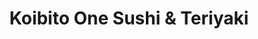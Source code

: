 ---
layout: place
title: Koibito One Sushi & Teriyaki
permalink: /washington/lacey/koibito-one-sushi-teriyaki.html
stateAbbr: WA
stateName: Washington
cityName: Lacey
seo:
  type: restaurant
  links: null
place_id: ChIJ9wslUjYLkVQRRoVW69o_zq0
photos:
  - name: >-
      places/ChIJ9wslUjYLkVQRRoVW69o_zq0/photos/AeeoHcISdfoDNh48I-MhFWl3eBunSsT3HVZr9EVf7CK7BCI-GOz8It4pDPxMlamVS2DL48FZiFlwzZnfeqjPKhUMDQnV1KZ4g06U5F0n-cS7AFS3KrCvW9rzPoRzw-7k_vNuarrLjTHpcUs-kXXjtixgn-y7Ni0YnG0eKKy_TTvsvxkTNcsKVc3MSwmFmQEhe7JsvgfzPTg1LlGTJqWwhYMcdBHy1Ds_gEzgdNMO4gpMyR9UTSMGu1BFwpw8lMl4eFbvAktfca9CBx5zadUV0vXpGU9oaO14cKqo8BrF1MOUuQ4SaQ
    widthPx: 1024
    heightPx: 576
    authorAttributions:
      - displayName: Koibito One Sushi & Teriyaki
        uri: https://maps.google.com/maps/contrib/108974794931547041422
        photoUri: >-
          https://lh3.googleusercontent.com/a/ACg8ocJ4E8abfpHzho5GWAMpuJg6DHfl8i_Q0GRZPfS89LDWM7xmCg=s100-p-k-no-mo
    flagContentUri: >-
      https://www.google.com/local/imagery/report/?cb_client=maps_api_places.places_api&image_key=!1e10!2sAF1QipM9RP559HjXK3xHlnsrN0fQlqsy0AJ_FJub24lS&hl=en-US
    googleMapsUri: >-
      https://www.google.com/maps/place//data=!3m4!1e2!3m2!1sAF1QipM9RP559HjXK3xHlnsrN0fQlqsy0AJ_FJub24lS!2e10!4m2!3m1!1s0x54910b3652250bf7:0xadce3fdaeb568546
  - name: >-
      places/ChIJ9wslUjYLkVQRRoVW69o_zq0/photos/AeeoHcJFZhw6-Ol2Cy1wl4-NpFgg50htnv0vbIFoCMenS1Tdp10vOULBBILmEurh8gNy-jyFnZ_ttNUOV9GNdeOa5LlrTRijMzY0sdYqVeyhuhovvE5qCG3UIjHlu0bHnKawb4hdQNXkI4m-ZQ0sAOFO52axCgL0A_yCIF5PdQkF6z-lTvw2wH3t1x1E9DIFDIHmWJiie5AUbXUwedTZ0_oCn28uRlLBgF3FbF8bR7WmPDTUrCmZsDv2HNuq09H-ECYZ_JjEKHqqAiVp5mUZNOJdCm0H2z1UomPWHdCMUS6XOp-brQ
    widthPx: 1080
    heightPx: 1080
    authorAttributions:
      - displayName: Koibito One Sushi & Teriyaki
        uri: https://maps.google.com/maps/contrib/108974794931547041422
        photoUri: >-
          https://lh3.googleusercontent.com/a/ACg8ocJ4E8abfpHzho5GWAMpuJg6DHfl8i_Q0GRZPfS89LDWM7xmCg=s100-p-k-no-mo
    flagContentUri: >-
      https://www.google.com/local/imagery/report/?cb_client=maps_api_places.places_api&image_key=!1e10!2sAF1QipNXjDH07rWWFV7QQlLy3SnvjYjkQLEuy-gJxN7U&hl=en-US
    googleMapsUri: >-
      https://www.google.com/maps/place//data=!3m4!1e2!3m2!1sAF1QipNXjDH07rWWFV7QQlLy3SnvjYjkQLEuy-gJxN7U!2e10!4m2!3m1!1s0x54910b3652250bf7:0xadce3fdaeb568546
  - name: >-
      places/ChIJ9wslUjYLkVQRRoVW69o_zq0/photos/AeeoHcK4ZfQy5_FOS2MwtniRnxhZlHpnKc_qNaTNTr1xfqcdedQat5EauibP2n8fJNmoMpAHaN8DCPVJBJHyXDa1bdMBxSDYFgQlLu9l7EmBiVgnChufwQhcglYDjCEbv0tNUbWcJAN1YNECYe4dXZr_fFJBXQLguDdE4vsM0jIjLPeNCq7hxlK0-LpX9RhrrQ4u_1YoYwQpTdj0a5c3cWAI9ky50Fps5jhTUm_Tu5Wc_4tgjFffjUwHXZasVPch6kGaFJ5-XB3k4ceVKbVRLJJOSSTuwOP7gj0vrmxj8nCDaW645EyPw2DsexwTRRY5_3d9BYuM8Drr76kKZBhOpFLTzMDlMGIaPRIcauigjYZqgL7_GscAdySQUAtsKt3g5Qqz7HIJpeHNQs8tVyBJ-B_If3nLidn_xG1ZHiM4MIIEJ98_37c
    widthPx: 4032
    heightPx: 3024
    authorAttributions:
      - displayName: Michelle Cardona
        uri: https://maps.google.com/maps/contrib/112003686303623214038
        photoUri: >-
          https://lh3.googleusercontent.com/a-/ALV-UjVcNXiA244PnXdf-8sgU6XuYWqXyGH8mFxAv0yXPIo6HrKPeQQN=s100-p-k-no-mo
    flagContentUri: >-
      https://www.google.com/local/imagery/report/?cb_client=maps_api_places.places_api&image_key=!1e10!2sCIHM0ogKEICAgICrhZCo_wE&hl=en-US
    googleMapsUri: >-
      https://www.google.com/maps/place//data=!3m4!1e2!3m2!1sCIHM0ogKEICAgICrhZCo_wE!2e10!4m2!3m1!1s0x54910b3652250bf7:0xadce3fdaeb568546
  - name: >-
      places/ChIJ9wslUjYLkVQRRoVW69o_zq0/photos/AeeoHcJK7u-7luBDffLZIj5D9llDIKgvi_Mk5Mqvhw6rZRIlZAGmRVC58Pa4-FahHoo9ad-a3jWNvqKflxnX6WIQ36_fV87GMuj14eQzXlGVCo6GyNKH6xhYsUoVBQibx0YZVi7BszcF9kOveDi7QvXnZj_8rwv1IKrDNsmgFlaCMnaNK25M2ktX8wEKUD3eWCloXsptjBexy1rWqfYBYV4WVR90Heyx0o09prSisEqTkZIfLPWor3rK1QvFg54BBjlrSQH7YjnucrOE9YSwyddMjC06pewaLCthjefWbjN8d1HPKA
    widthPx: 1024
    heightPx: 576
    authorAttributions:
      - displayName: Koibito One Sushi & Teriyaki
        uri: https://maps.google.com/maps/contrib/108974794931547041422
        photoUri: >-
          https://lh3.googleusercontent.com/a/ACg8ocJ4E8abfpHzho5GWAMpuJg6DHfl8i_Q0GRZPfS89LDWM7xmCg=s100-p-k-no-mo
    flagContentUri: >-
      https://www.google.com/local/imagery/report/?cb_client=maps_api_places.places_api&image_key=!1e10!2sAF1QipOO_qNzDJXbKip8uIsXsIw3od59rxi9o3miVxLL&hl=en-US
    googleMapsUri: >-
      https://www.google.com/maps/place//data=!3m4!1e2!3m2!1sAF1QipOO_qNzDJXbKip8uIsXsIw3od59rxi9o3miVxLL!2e10!4m2!3m1!1s0x54910b3652250bf7:0xadce3fdaeb568546
  - name: >-
      places/ChIJ9wslUjYLkVQRRoVW69o_zq0/photos/AeeoHcLh0pA2DvjpL1S2PAGaQh70DMtPZ-HmFtTLonHIjifL0K7WjupjAA71yZ8x2O3pOc6TxMk9KbYvd4cSZj1n39RDFXUymMworKWICHLZc74NLZb6V-gzVP6RrM_Vwhw53vMsraaw6zLG4TW0A7UXBu3f--cqLMih_mOax-lQ3D6IuFXzMT-hZi3ILZUUns8ck-9rACs3CyuHTUEt6QGDAESkZfTmQOHYH9G9mOFlgvUVH3pkf7DFrz_5lEqXxABTkHfzf_lJ7LuwL3AvRpnhCpIfBSwIY1pIVU5QXdB-Z2SkfpHXzQh5borVcs8dyR7X3acRZb1bLLAqDgdymtrA5OODS4UKo2A8Luz5geq8gcC0P_UB3JHpBDeL2ZG0g9LjHiENq18p92UOf5h7VcWSg4rQzmG3o1wwnnvgwZmRQHHDAw
    widthPx: 4032
    heightPx: 3024
    authorAttributions:
      - displayName: Chris Huish
        uri: https://maps.google.com/maps/contrib/102280672719449256491
        photoUri: >-
          https://lh3.googleusercontent.com/a-/ALV-UjUKUNG_tX3WHU4vt4rF4MyZNQyQNWwUX3UOjD7bVtILo_9eGAHOjQ=s100-p-k-no-mo
    flagContentUri: >-
      https://www.google.com/local/imagery/report/?cb_client=maps_api_places.places_api&image_key=!1e10!2sCIHM0ogKEICAgIDGxYn0IA&hl=en-US
    googleMapsUri: >-
      https://www.google.com/maps/place//data=!3m4!1e2!3m2!1sCIHM0ogKEICAgIDGxYn0IA!2e10!4m2!3m1!1s0x54910b3652250bf7:0xadce3fdaeb568546
  - name: >-
      places/ChIJ9wslUjYLkVQRRoVW69o_zq0/photos/AeeoHcJc5ZY9IAQOiD_iDPQiog7_HEW_0u22qQuF6XImAMlb0ztW8S7YHwFm-4x1d0z9BBCQF3tM4IuUH0ZAGmMnrdMpbET_kl7Z_X6ltO_NNap8SZhV7vqbzoVHoCieShPPgTJABycOte8KmKOq1d50GZqVOu-_o2djGA3zHd3F_5VIbY14_qP89PK1a0icj9VG0FN2qCMvG7KASNGV4nCR6dXyM441moclU40TSJcNRcIcD-AOwnmyWkkQNu2b2j8rz8WUaPDibVYfEvt732xIKBwSkKL-LHK7cwJ08gjo4Nt1QywBxXy7SC1WvFddzLlGR6peMdokby1AULrLU1-L74_v6eBFw6G7uIvQh1VCaOKDzxEFS7fbms-nqn_HWKRyY7Xtj8WFIIu4ZbGOClCFodnAxcmEkpmN128_dZJxY8vdXebw
    widthPx: 4048
    heightPx: 3036
    authorAttributions:
      - displayName: Tiffany Grau Fay
        uri: https://maps.google.com/maps/contrib/103894650211890842795
        photoUri: >-
          https://lh3.googleusercontent.com/a-/ALV-UjWK8CjjO5lOvJsB6W6FXHA8qMWG1nlD2lQb-fITyyLETbLwRR7WOg=s100-p-k-no-mo
    flagContentUri: >-
      https://www.google.com/local/imagery/report/?cb_client=maps_api_places.places_api&image_key=!1e10!2sCIHM0ogKEICAgICs2NOSpQE&hl=en-US
    googleMapsUri: >-
      https://www.google.com/maps/place//data=!3m4!1e2!3m2!1sCIHM0ogKEICAgICs2NOSpQE!2e10!4m2!3m1!1s0x54910b3652250bf7:0xadce3fdaeb568546
  - name: >-
      places/ChIJ9wslUjYLkVQRRoVW69o_zq0/photos/AeeoHcJdBV4TfNKa6DQ-Xl5snOdNq7b4zmsE_JN1YAxIZ-O0AMSSIQBLpry4rJL5jfXhxK_SSrpuxU7pVZ95yde-G0gj5xcupMddowqjJ8-AuSaC_xQPbu8XBawZN6lXCNGxRnr2mVycXTC-7RcEvCzP5r_ozlLm7vhMK1nyU92lA41wQ4Lt79diZHPIzw32GsuH0nuI8Mv2AcEhYSr7uPeJQA5vXdwoRvBJ0UyG9c4mE8IUNX5y8zLeBuQKYnym9vVaNBjdTSvERK54rbD7GSkAuleRfjccRKHboTPuXiByqSAYKEHfQZMTthv2zBm8NW1jUREP8H6oe1e04WbFOUdGvJfzrve2LL0PZF5sumzBuKEuEyYbs8zgXuTB4g428lG1Wc-mIwW2UNLihix6HtDFv3hxfFlKvBJH82kB0SA1wvNLMQ
    widthPx: 2992
    heightPx: 2992
    authorAttributions:
      - displayName: sandra blair
        uri: https://maps.google.com/maps/contrib/118135248473696385240
        photoUri: >-
          https://lh3.googleusercontent.com/a-/ALV-UjX3avIfDz44_vqJ016bJM4GMu629ucqJAB4OJvLozvfgut-jL9Rcw=s100-p-k-no-mo
    flagContentUri: >-
      https://www.google.com/local/imagery/report/?cb_client=maps_api_places.places_api&image_key=!1e10!2sCIHM0ogKEICAgMDQ6e25DQ&hl=en-US
    googleMapsUri: >-
      https://www.google.com/maps/place//data=!3m4!1e2!3m2!1sCIHM0ogKEICAgMDQ6e25DQ!2e10!4m2!3m1!1s0x54910b3652250bf7:0xadce3fdaeb568546
  - name: >-
      places/ChIJ9wslUjYLkVQRRoVW69o_zq0/photos/AeeoHcKOccJHKBuW1YWjSl86NPWf7cGUIlaW1BIOYJxZu8e9ImSgJFarhT3QMdQzXh6M7dLeK2BMpx1R3PxLBfy7Pyc2tCnnShXpYfkUlvW1YdOncbo3QXEWsVhmNVi1lb1c1WVN220xzLqHXxTGcpqmTNgYFHcP1ZKo5Jm5Wuxmd3YeIlUXssrqZcUVe_nqL-hy0UAWxa1JeRZUoH6anD9eMv3fwxVumTtCZXC0QQe1VF0RrDETHkn_9mb6QC0o8FX2i3OVx6ZDaGUJy4S1-y_J5ecx4l3yv1p73kS-TjZ7LuZ_7afklCxbcPjnT90w85RU4Ym-lwV9SMTBV6woMDSHReU9TU__v5_8jaLqnHvL47C5jQv8GIQEiTpkpdF3BiJV7EWd6N22bHmxrBhJ0izCZhMRpmt5Oe8PIYTsMxuMQYc
    widthPx: 780
    heightPx: 438
    authorAttributions:
      - displayName: heejin park
        uri: https://maps.google.com/maps/contrib/101021060945123034274
        photoUri: >-
          https://lh3.googleusercontent.com/a-/ALV-UjX5JHo6NUmwZj4hECyUHuZn2IJvWETm-abpOsFBzjckqknQDc2D=s100-p-k-no-mo
    flagContentUri: >-
      https://www.google.com/local/imagery/report/?cb_client=maps_api_places.places_api&image_key=!1e10!2sCIHM0ogKEICAgIDBnODmEA&hl=en-US
    googleMapsUri: >-
      https://www.google.com/maps/place//data=!3m4!1e2!3m2!1sCIHM0ogKEICAgIDBnODmEA!2e10!4m2!3m1!1s0x54910b3652250bf7:0xadce3fdaeb568546
  - name: >-
      places/ChIJ9wslUjYLkVQRRoVW69o_zq0/photos/AeeoHcKM3AZEeF49lJWOQPRcL-kLleTsnfjn2-vv8XDk-TJBf-WXeWT-Gc7bzmNAmYDcmT5QLNKkXTGV4ECQslgRGmLSmZthVMwgXF45IoGuhRUydRl8EBQD6LYz6HIPoQhVRSAreWAgawTg2H3IZaruwN8rrbC2lwd9Bosa1Tj_7Yu4bUpgSvewpRYXkwyHXlmw8GJ_-y8E92p3ui9Q4A9PbsFBZDSeonQOU1jyQ3EisznwTquW33cVMPUQTyzK5k-AL-KpkzredoA6dfmw5mD-CVnNvHV0-vtAF7-tyRRwtUIc2U052tzhAJKT69F0mSLWsYcW7ZZqET87RlhBzQvZWa-xg3olTfppttaKAW3zPSKrJYYBYz8ULg_9svu7IXLlcpkZqDN-f1hlqmgWGej78ODwK4VNTx2mvB41yYcqxLJbwFBA
    widthPx: 4032
    heightPx: 3024
    authorAttributions:
      - displayName: Shannon Tate
        uri: https://maps.google.com/maps/contrib/103958190446488900814
        photoUri: >-
          https://lh3.googleusercontent.com/a-/ALV-UjX_Zbfes6Y7LH4q8vg1TqzW3vh1CmvfEtjU9Q_zuj_JX3y5GAgW=s100-p-k-no-mo
    flagContentUri: >-
      https://www.google.com/local/imagery/report/?cb_client=maps_api_places.places_api&image_key=!1e10!2sCIHM0ogKEICAgIC22uvD5gE&hl=en-US
    googleMapsUri: >-
      https://www.google.com/maps/place//data=!3m4!1e2!3m2!1sCIHM0ogKEICAgIC22uvD5gE!2e10!4m2!3m1!1s0x54910b3652250bf7:0xadce3fdaeb568546
  - name: >-
      places/ChIJ9wslUjYLkVQRRoVW69o_zq0/photos/AeeoHcLqRHZCH9R-B7YE2hEbs4yssBEWYfCo5FbSlZGE0xW0iuA-kRdBU9Hc7FGn9rJ-8jWAOOxjLEZgJFYAb6cClBFk9y72Ao_me2Vlg6CuOsM-ZlENUCgY3IjAvG2rpzOUHZIUxaOMY_5Kp3Mjvn0eB-BxXEubPzKXYZHEwUlcZnil0dOMSo1XZPKGuA1_HuamM2xomgTf1a1EGxw7i5ym8xqXWeSbGNquD_9VI4x73E256ryAmb3VZYbOXC0MzPTgaMPuef_AJKJlZkeitMGGE6CiSaBEBjqRuvQPFmPNEfbPDC5YmzHgt-q2wZ88rcZlzPY_w6jGKNGhiJnHhw45gc6Uuanpz5PJMxTNKunXbdD4gv-Zx2eojHfpi9jY7wR4f8A55uPw1oZe_7R6yvlUJKTcTWJvdeqea48lqmEzrT8
    widthPx: 2992
    heightPx: 2992
    authorAttributions:
      - displayName: sandra blair
        uri: https://maps.google.com/maps/contrib/118135248473696385240
        photoUri: >-
          https://lh3.googleusercontent.com/a-/ALV-UjX3avIfDz44_vqJ016bJM4GMu629ucqJAB4OJvLozvfgut-jL9Rcw=s100-p-k-no-mo
    flagContentUri: >-
      https://www.google.com/local/imagery/report/?cb_client=maps_api_places.places_api&image_key=!1e10!2sCIHM0ogKEICAgMDQ6e25TQ&hl=en-US
    googleMapsUri: >-
      https://www.google.com/maps/place//data=!3m4!1e2!3m2!1sCIHM0ogKEICAgMDQ6e25TQ!2e10!4m2!3m1!1s0x54910b3652250bf7:0xadce3fdaeb568546
address: 730 Sleater Kinney Rd SE Suite F, Lacey, WA 98503, USA
street: 730 Sleater Kinney Rd SE Suite F
city: Lacey
state: WA
zip: '98503'
country: USA
neighborhood: null
latitude: '47.039281'
longitude: '-122.831058'
accessibility_options:
  wheelchairAccessibleParking: true
  wheelchairAccessibleEntrance: true
  wheelchairAccessibleRestroom: true
  wheelchairAccessibleSeating: true
business_status: OPERATIONAL
name: Koibito One Sushi & Teriyaki
google_maps_links:
  directionsUri: >-
    https://www.google.com/maps/dir//''/data=!4m7!4m6!1m1!4e2!1m2!1m1!1s0x54910b3652250bf7:0xadce3fdaeb568546!3e0
  placeUri: https://maps.google.com/?cid=12524017823247664454
  writeAReviewUri: >-
    https://www.google.com/maps/place//data=!4m3!3m2!1s0x54910b3652250bf7:0xadce3fdaeb568546!12e1
  reviewsUri: >-
    https://www.google.com/maps/place//data=!4m4!3m3!1s0x54910b3652250bf7:0xadce3fdaeb568546!9m1!1b1
  photosUri: >-
    https://www.google.com/maps/place//data=!4m3!3m2!1s0x54910b3652250bf7:0xadce3fdaeb568546!10e5
primary_type: Japanese Restaurant
opening_hours:
  regular: null
  current: null
secondary_opening_hours:
  regular:
    weekdayDescriptions: null
    type: null
  current:
    weekdayDescriptions: null
    type: null
phone: null
price_level: null
price_range: null
rating: null
rating_count: 0
website: null
description: >-
  Discover Koibito One Sushi & Teriyaki in Lacey, WA$$$Koibito One Sushi &
  Teriyaki in Lacey, Washington, stands out as a cozy spot for savoring
  authentic Japanese flavors, including fresh sushi rolls and flavorful teriyaki
  options that appeal to those seeking top-rated Japanese places nearby. This
  family-operated eatery emphasizes a welcoming vibe with specialties that
  highlight quality ingredients and traditional preparation methods, making it a
  great choice for casual meals or quick bites. Accessibility features like
  wheelchair-friendly parking and entrances add to the convenience, ensuring
  everyone can enjoy the experience. Whether you're in the mood for inventive
  sushi combinations or classic dishes, this spot delivers a satisfying blend of
  taste and simplicity that keeps locals coming back for more.
generative_summary: >-
  Discover Koibito One Sushi & Teriyaki in Lacey, WA$$$Koibito One Sushi &
  Teriyaki in Lacey, Washington, stands out as a cozy spot for savoring
  authentic Japanese flavors, including fresh sushi rolls and flavorful teriyaki
  options that appeal to those seeking top-rated Japanese places nearby. This
  family-operated eatery emphasizes a welcoming vibe with specialties that
  highlight quality ingredients and traditional preparation methods, making it a
  great choice for casual meals or quick bites. Accessibility features like
  wheelchair-friendly parking and entrances add to the convenience, ensuring
  everyone can enjoy the experience. Whether you're in the mood for inventive
  sushi combinations or classic dishes, this spot delivers a satisfying blend of
  taste and simplicity that keeps locals coming back for more.
generative_disclosure: Summarized by AI using the Grok-3-Mini model.
reviews: null
review_summary: >-
  What Customers Are Saying About This Sushi Spot$$$Folks searching for sushi
  near me often rave about the fresh, well-prepared rolls and teriyaki at this
  laid-back restaurant, noting how the flavors hit the spot without breaking the
  bank. Many appreciate the variety of options that cater to different
  preferences, from hearty entrees to lighter bites, making it a solid pick for
  families or friends gathering over a meal. While some mention occasional waits
  during busy times, the overall atmosphere and service tend to leave a positive
  impression, with diners feeling the wait is worth it for the authentic taste.
  It's clear that the focus on quality ingredients and friendly vibes helps this
  place stand out among Japanese restaurants in the area, encouraging repeat
  visits for anyone craving reliable sushi experiences.
review_disclosure: Summarized by AI using the Grok-3-Mini model.
parking_options: null
payment_options: null
allow_dogs: null
curbside_pickup: null
delivery: null
dine_in: null
good_for_children: null
good_for_groups: null
good_for_sports: null
live_music: null
menu_for_children: null
outdoor_seating: null
reservable: null
restroom: null
serves_beer: null
serves_breakfast: null
serves_brunch: null
serves_cocktails: null
serves_coffee: null
serves_dinner: null
serves_dessert: null
serves_lunch: null
serves_vegetarian_food: null
serves_wine: null
takeout: null
update_category: pro
places_description: null

---